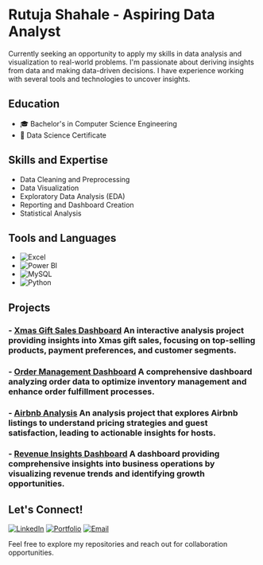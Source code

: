 # Rutuja Shahale - Aspiring Data Analyst

Currently seeking an opportunity to apply my skills in data analysis and visualization to real-world problems. I'm passionate about deriving insights from data and making data-driven decisions. I have experience working with several tools and technologies to uncover insights.

## Education
- 🎓 Bachelor's in Computer Science Engineering
- 🌱 Data Science Certificate

## Skills and Expertise
- Data Cleaning and Preprocessing
- Data Visualization
- Exploratory Data Analysis (EDA)
- Reporting and Dashboard Creation
- Statistical Analysis

## Tools and Languages
- ![Excel](https://img.shields.io/badge/Excel-217346?style=for-the-badge&logo=microsoft-excel&logoColor=white)
- ![Power BI](https://img.shields.io/badge/PowerBI-F2C811?style=for-the-badge&logo=powerbi&logoColor=black)
- ![MySQL](https://img.shields.io/badge/MySQL-005C84?style=for-the-badge&logo=mysql&logoColor=white)
- ![Python](https://img.shields.io/badge/Python-3776AB?style=for-the-badge&logo=python&logoColor=white)

## Projects
### **- [Xmas Gift Sales Dashboard](https://github.com/rutuja-shahale/Xmas-Gift-Sales-Dashboard)** An interactive analysis project providing insights into Xmas gift sales, focusing on top-selling products, payment preferences, and customer segments.

### **- [Order Management Dashboard](https://github.com/rutuja-shahale/Order-Management-Dashboard)** A comprehensive dashboard analyzing order data to optimize inventory management and enhance order fulfillment processes.

### **- [Airbnb Analysis](https://github.com/rutuja-shahale/Airbnb-Analysis)** An analysis project that explores Airbnb listings to understand pricing strategies and guest satisfaction, leading to actionable insights for hosts.

### **- [Revenue Insights Dashboard](https://github.com/rutuja-shahale/Revenue-Insights-Dashboard)** A dashboard providing comprehensive insights into business operations by visualizing revenue trends and identifying growth opportunities.


## Let's Connect!
[![LinkedIn](https://img.shields.io/badge/LinkedIn-0A66C2?style=for-the-badge&logo=linkedin&logoColor=white)](https://linkedin.com/in/rutuja-shahale) [![Portfolio](https://img.shields.io/badge/Portfolio-FF5722?style=for-the-badge&logo=google-chrome&logoColor=white)](https://rutuja-shahale.github.io) [![Email](https://img.shields.io/badge/Email-D14836?style=for-the-badge&logo=gmail&logoColor=white)](mailto:shahalerutuja@gmail.com)


Feel free to explore my repositories and reach out for collaboration opportunities.
